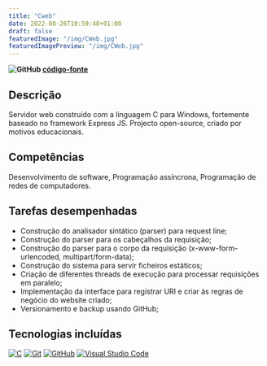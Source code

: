 ```yaml
---
title: "Cweb"
date: 2022-08-26T10:59:48+01:00
draft: false
featuredImage: "/img/CWeb.jpg"
featuredImagePreview: "/img/CWeb.jpg"
---
```


**![GitHub](/img/github-icon-2.svg) [código-fonte](https://github.com/Tsarbomba69-com/WebServer)**

## Descrição

Servidor web construído com a linguagem C para Windows, fortemente baseado no framework Express JS. Projecto open-source, criado por motivos educacionais.

## Competências

Desenvolvimento de software, Programação assíncrona, Programação de redes de computadores.

## Tarefas desempenhadas

* Construção do analisador sintático (parser) para request line;
* Construção do parser para os cabeçalhos da requisição;
* Construção do parser para o corpo da requisição (x-www-form-urlencoded, multipart/form-data);
* Construção do sistema para servir ficheiros estáticos;
* Criação de diferentes threads de execução para processar requisições em paralelo;
* Implementação da interface para registrar URI e criar às regras de negócio do website criado;
* Versionamento e backup usando GitHub;

## Tecnologias incluídas
<!-- 150x150 px img size -->
[![C](/img/c-1.svg)](https://www.guru99.com/c-programming-language.html)
[![Git](/img/git-icon.svg)](https://git-scm.com)
[![GitHub](/img/github-icon-1.svg)](https://github.com)
[![Visual Studio Code](/img/visual-studio-code-1.svg)](https://code.visualstudio.com)
